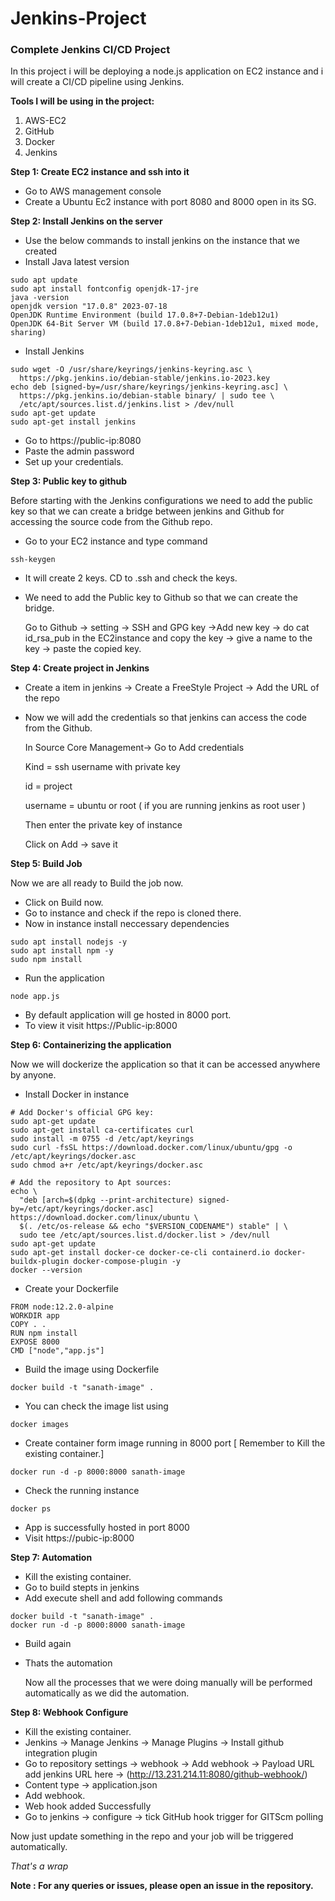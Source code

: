 # Jenkins-Project
### Complete Jenkins CI/CD Project

In this project i will be deploying a node.js application on EC2 instance and i will create a CI/CD pipeline using Jenkins.

**Tools I will be using in the project:**

1. AWS-EC2
2. GitHub
3. Docker
4. Jenkins

****Step 1: Create EC2 instance and ssh into it****
  * Go to AWS management console
  * Create a Ubuntu Ec2 instance with port 8080 and 8000 open in its SG.

****Step 2: Install Jenkins on the server****
  * Use the below commands to install jenkins on the instance that we created
  * Install Java latest version
```
sudo apt update
sudo apt install fontconfig openjdk-17-jre
java -version
openjdk version "17.0.8" 2023-07-18
OpenJDK Runtime Environment (build 17.0.8+7-Debian-1deb12u1)
OpenJDK 64-Bit Server VM (build 17.0.8+7-Debian-1deb12u1, mixed mode, sharing)
```
  * Install Jenkins
```
sudo wget -O /usr/share/keyrings/jenkins-keyring.asc \
  https://pkg.jenkins.io/debian-stable/jenkins.io-2023.key
echo deb [signed-by=/usr/share/keyrings/jenkins-keyring.asc] \
  https://pkg.jenkins.io/debian-stable binary/ | sudo tee \
  /etc/apt/sources.list.d/jenkins.list > /dev/null
sudo apt-get update
sudo apt-get install jenkins
```
  * Go to https://public-ip:8080
  * Paste the admin password
  * Set up your credentials.

****Step 3: Public key to github****

Before starting with the Jenkins configurations we need to add the public key so that we can create a bridge between jenkins and Github for accessing the source code from the Github repo.
  * Go to your EC2 instance and type command
```
ssh-keygen
```
  * It will create 2 keys. CD to .ssh and check the keys.
  * We need to add the Public key to Github so that we can create the bridge.
    
    Go to Github -> setting -> SSH and GPG key ->Add new key -> do cat id_rsa_pub in the EC2instance and copy the key -> give a name to the key -> paste the copied key.

****Step 4: Create project in Jenkins****
 * Create a item in jenkins -> Create a FreeStyle Project -> Add the URL of the repo
 * Now we will add the credentials so that jenkins can access the code from the Github.

   In Source Core Management-> Go to Add credentials
   
   Kind = ssh username with private key
   
   id = project
   
   username = ubuntu or root ( if you are running jenkins as root user )
   
   Then enter the private key of instance
   
   Click on Add -> save it

****Step 5: Build Job****

Now we are all ready to Build the job now. 
 * Click on Build now.
 * Go to instance and check if the repo is cloned there.
 * Now in instance install neccessary dependencies
```
sudo apt install nodejs -y
sudo apt install npm -y
sudo npm install
```
 * Run the application
```
node app.js
```
 * By default  application will ge hosted in 8000 port.
 * To view it visit https://Public-ip:8000

****Step 6: Containerizing the application****

Now we will dockerize the application so that it can be accessed anywhere by anyone.
 * Install Docker in instance
```
# Add Docker's official GPG key:
sudo apt-get update
sudo apt-get install ca-certificates curl
sudo install -m 0755 -d /etc/apt/keyrings
sudo curl -fsSL https://download.docker.com/linux/ubuntu/gpg -o /etc/apt/keyrings/docker.asc
sudo chmod a+r /etc/apt/keyrings/docker.asc

# Add the repository to Apt sources:
echo \
  "deb [arch=$(dpkg --print-architecture) signed-by=/etc/apt/keyrings/docker.asc] https://download.docker.com/linux/ubuntu \
  $(. /etc/os-release && echo "$VERSION_CODENAME") stable" | \
  sudo tee /etc/apt/sources.list.d/docker.list > /dev/null
sudo apt-get update
sudo apt-get install docker-ce docker-ce-cli containerd.io docker-buildx-plugin docker-compose-plugin -y
docker --version
```
 * Create your Dockerfile
```
FROM node:12.2.0-alpine
WORKDIR app
COPY . .
RUN npm install
EXPOSE 8000
CMD ["node","app.js"]
```
 * Build the image using Dockerfile
```
docker build -t "sanath-image" .
```
 * You can check the image list using
```
docker images
```
 * Create container form image running in 8000 port [ Remember to Kill the existing container.]
```
docker run -d -p 8000:8000 sanath-image
```
 * Check the running instance
```
docker ps
```
 * App is successfully hosted in port 8000
 * Visit https://pubic-ip:8000

****Step 7: Automation****
 * Kill the existing container.
 * Go to build stepts in jenkins
 * Add execute shell and add following commands
```
docker build -t "sanath-image" .
docker run -d -p 8000:8000 sanath-image
```
 * Build again
 * Thats the automation

   Now all the processes that we were doing manually will be performed automatically as we did the automation.

****Step 8: Webhook Configure****
 * Kill the existing container.
 * Jenkins -> Manage Jenkins -> Manage Plugins -> Install github integration plugin
 * Go to repository settings -> webhook -> Add webhook -> Payload URL add jenkins URL here -> (http://13.231.214.11:8080/github-webhook/)
 * Content type -> application.json
 * Add webhook.
 * Web hook added Successfully
 * Go to jenkins -> configure -> tick GitHub hook trigger for GITScm polling

 Now just update something in the repo and your job will be triggered automatically.

 *That's a wrap*

**Note : For any queries or issues, please open an issue in the repository.**

